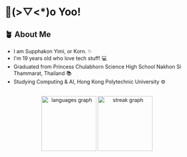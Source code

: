 # 👋(>▽<*)o Yoo!
## 🪴 About Me
- I am Supphakon Yimi, or Korn. ✨ <br>
- I'm 19 years old who love tech stuff! 💻 <br>
- Graduated from Princess Chulabhorn Science High School Nakhon Si Thammarat, Thailand 📚 <br>
- Studying Computing & AI, Hong Kong Polytechnic University ⚙️

<br>
<div align="center">
  <img src="https://github-readme-stats.vercel.app/api/top-langs?username=kORNkin&locale=en&hide_title=false&layout=compact&card_width=320&langs_count=5&theme=github_dark&hide_border=false&order=2" height="150" alt="languages graph"  />
  <img src="https://streak-stats.demolab.com?user=kORNkin&locale=en&mode=daily&theme=cobalt&hide_border=false&border_radius=5&order=3" height="150" alt="streak graph"  />
</div>

###
